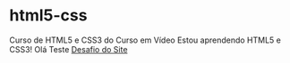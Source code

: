 # html5-css
Curso de HTML5 e CSS3 do Curso em Vídeo
Estou aprendendo HTML5 e CSS3!
Olá
Teste
<a href="https://dante-alves.github.io/html5-css/desafios/d010/android-Copia.html">Desafio do Site</a>